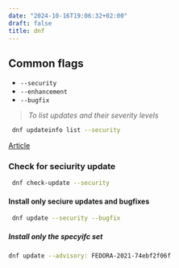 ```yaml
---
date: "2024-10-16T19:06:32+02:00"
draft: false
title: dnf
---
```


## Common flags

-   `-‐security`
-   `‐‐enhancement`
-   `‐‐bugfix`

> *To list updates and their severity levels*

``` bash
 dnf updateinfo list --security
```

[Article](https://fedoramagazine.org/how-to-install-only-security-and-bugfixes-updates-with-dnf/)

### Check for seciurity update

``` bash
 dnf check-update --security
```

#### Install only seciure updates and bugfixes

``` bash
 dnf update --security --bugfix
```

##### Install only the specyifc set

``` bash
dnf update --advisory: FEDORA-2021-74ebf2f06f
```

